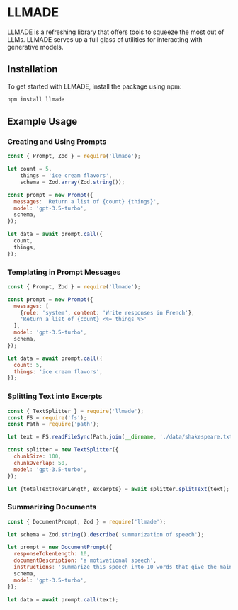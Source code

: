 # LLMADE

LLMADE is a refreshing library that offers tools to squeeze the most out of LLMs. LLMADE serves up a full glass of utilities for interacting with generative models.

## Installation

To get started with LLMADE, install the package using npm:

```bash
npm install llmade

```

## Example Usage

### Creating and Using Prompts

```javascript
const { Prompt, Zod } = require('llmade');

let count = 5,
    things = 'ice cream flavors',
    schema = Zod.array(Zod.string());

const prompt = new Prompt({
  messages: 'Return a list of {count} {things}',
  model: 'gpt-3.5-turbo',
  schema,
});

let data = await prompt.call({
  count,
  things,
});
```

### Templating in Prompt Messages

```javascript
const { Prompt, Zod } = require('llmade');

const prompt = new Prompt({
  messages: [
    {role: 'system', content: 'Write responses in French'},
    'Return a list of {count} <%= things %>'
  ],
  model: 'gpt-3.5-turbo',
  schema,
});

let data = await prompt.call({
  count: 5,
  things: 'ice cream flavors',
});
```

### Splitting Text into Excerpts

```javascript
const { TextSplitter } = require('llmade');
const FS = require('fs');
const Path = require('path');

let text = FS.readFileSync(Path.join(__dirname, './data/shakespeare.txt')).toString();

const splitter = new TextSplitter({
  chunkSize: 100,
  chunkOverlap: 50,
  model: 'gpt-3.5-turbo',
});

let {totalTextTokenLength, excerpts} = await splitter.splitText(text);
```

### Summarizing Documents

```javascript
const { DocumentPrompt, Zod } = require('llmade');

let schema = Zod.string().describe('summarization of speech');

let prompt = new DocumentPrompt({
  responseTokenLength: 10,
  documentDescription: 'a motivational speech',
  instructions: 'summarize this speech into 10 words that give the main idea',
  schema,
  model: 'gpt-3.5-turbo',
});

let data = await prompt.call(text);
```
